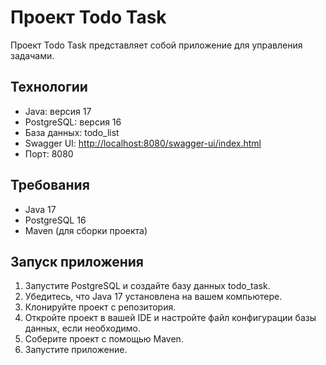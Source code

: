 # Проект Todo Task

Проект Todo Task представляет собой приложение для управления задачами.

## Технологии

- Java: версия 17
- PostgreSQL: версия 16
- База данных: todo_list
- Swagger UI: [http://localhost:8080/swagger-ui/index.html](http://localhost:8080/swagger-ui/index.html)
- Порт: 8080

## Требования

- Java 17
- PostgreSQL 16
- Maven (для сборки проекта)

## Запуск приложения

1. Запустите PostgreSQL и создайте базу данных todo_task.
2. Убедитесь, что Java 17 установлена на вашем компьютере.
3. Клонируйте проект с репозитория.
4. Откройте проект в вашей IDE и настройте файл конфигурации базы данных, если необходимо.
5. Соберите проект с помощью Maven.
6. Запустите приложение.